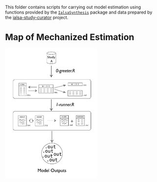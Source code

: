 This folder contains scripts for carrying out model estimation using functions provided by the [`IalsaSynthesis`][IalsaSynthesis] package and data prepared by the [ialsa-study-curator] project. 


# Map of Mechanized Estimation
<img src="../../libs/images/work-flow-diagram-auto-estimation.jpg" width="300px" />

[IalsaSynthesis]:https://github.com/IALSA/IalsaSynthesis/blob/master/README.md
[ialsa-study-curator]:https://github.com/IALSA/ialsa-study-curator/blob/master/README.md